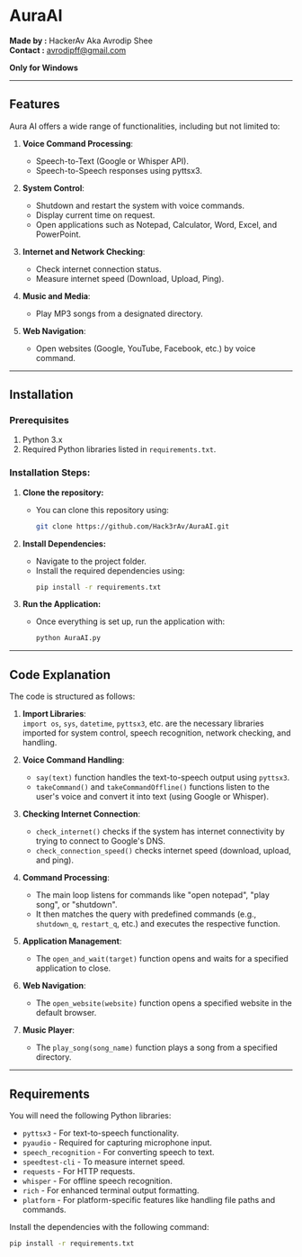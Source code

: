 # AuraAI







**Made by :** HackerAv Aka Avrodip Shee  
**Contact :** [avrodipff@gmail.com](mailto:avrodipff@gmail.com)

**Only for Windows**

---

## Features

Aura AI offers a wide range of functionalities, including but not limited to:

1. **Voice Command Processing**:
   - Speech-to-Text (Google or Whisper API).
   - Speech-to-Speech responses using pyttsx3.
   
2. **System Control**:
   - Shutdown and restart the system with voice commands.
   - Display current time on request.
   - Open applications such as Notepad, Calculator, Word, Excel, and PowerPoint.
   
3. **Internet and Network Checking**:
   - Check internet connection status.
   - Measure internet speed (Download, Upload, Ping).
   
4. **Music and Media**:
   - Play MP3 songs from a designated directory.
   
5. **Web Navigation**:
   - Open websites (Google, YouTube, Facebook, etc.) by voice command.
   
---

## Installation

### Prerequisites
1. Python 3.x
2. Required Python libraries listed in `requirements.txt`.

### Installation Steps:

1. **Clone the repository:**
   - You can clone this repository using:
     ```bash
     git clone https://github.com/Hack3rAv/AuraAI.git
     ```

2. **Install Dependencies:**
   - Navigate to the project folder.
   - Install the required dependencies using:
     ```bash
     pip install -r requirements.txt
     ```

3. **Run the Application:**
   - Once everything is set up, run the application with:
     ```bash
     python AuraAI.py
     ```

---

## Code Explanation

The code is structured as follows:

1. **Import Libraries**:  
   `import os`, `sys`, `datetime`, `pyttsx3`, etc. are the necessary libraries imported for system control, speech recognition, network checking, and handling.

2. **Voice Command Handling**:
   - `say(text)` function handles the text-to-speech output using `pyttsx3`.
   - `takeCommand()` and `takeCommandOffline()` functions listen to the user's voice and convert it into text (using Google or Whisper).

3. **Checking Internet Connection**:
   - `check_internet()` checks if the system has internet connectivity by trying to connect to Google's DNS.
   - `check_connection_speed()` checks internet speed (download, upload, and ping).

4. **Command Processing**:
   - The main loop listens for commands like "open notepad", "play song", or "shutdown".
   - It then matches the query with predefined commands (e.g., `shutdown_q`, `restart_q`, etc.) and executes the respective function.

5. **Application Management**:
   - The `open_and_wait(target)` function opens and waits for a specified application to close.
   
6. **Web Navigation**:
   - The `open_website(website)` function opens a specified website in the default browser.
   
7. **Music Player**:
   - The `play_song(song_name)` function plays a song from a specified directory.

---

## Requirements

You will need the following Python libraries:

- `pyttsx3` - For text-to-speech functionality.
- `pyaudio` - Required for capturing microphone input.
- `speech_recognition` - For converting speech to text.
- `speedtest-cli` - To measure internet speed.
- `requests` - For HTTP requests.
- `whisper` - For offline speech recognition.
- `rich` - For enhanced terminal output formatting.
- `platform` - For platform-specific features like handling file paths and commands.

Install the dependencies with the following command:

```bash
pip install -r requirements.txt
